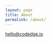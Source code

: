 ```yaml
---
layout: page
title: About
permalink: /about/
---
```


<a href="hello@codedge.io">hello@codedge.io</a>

